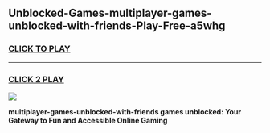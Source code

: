 
## Unblocked-Games-multiplayer-games-unblocked-with-friends-Play-Free-a5whg
<h3>
<a href="https://premium76.site?title=multiplayer-games-unblocked-with-friends&ref=18A">CLICK TO PLAY</a></h3>
<hr>

<h3>
<a href="https://premium76.site?title=multiplayer-games-unblocked-with-friends&ref=18A">CLICK 2 PLAY</a>
  
</h3>

<a href="https://premium76.site?title=multiplayer-games-unblocked-with-friends&ref=18A"><img src="https://clearcache.store/games.png"></a>


**multiplayer-games-unblocked-with-friends games unblocked: Your Gateway to Fun and Accessible Online Gaming**

